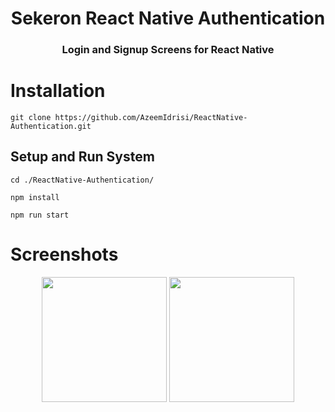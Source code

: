 
<div align="center">
    <h1>Sekeron React Native Authentication</h1>
    <h3>Login and Signup Screens for React Native</h3>
      
</div>



# Installation

```
git clone https://github.com/AzeemIdrisi/ReactNative-Authentication.git
```

## Setup and Run System

```
cd ./ReactNative-Authentication/
```

```
npm install
```
```
npm run start
```


# Screenshots

<div align="center">
 <img src="https://github.com/user-attachments/assets/11c1b0ef-17a8-4a4f-9712-3e1569cafeb8" width="200"/>
<img src="https://github.com/user-attachments/assets/da027523-51e8-4217-820f-125dc4a9828d" width="200"/>
      
</div>


